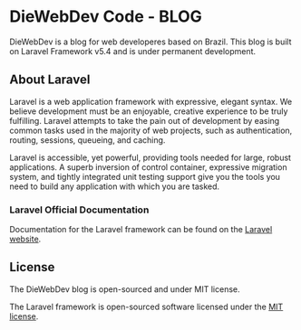 # DieWebDev Code - BLOG

DieWebDev is a blog for web developeres based on Brazil. This blog is built on Laravel Framework v5.4 and is under permanent development.

## About Laravel
Laravel is a web application framework with expressive, elegant syntax. We believe development must be an enjoyable, creative experience to be truly fulfilling. Laravel attempts to take the pain out of development by easing common tasks used in the majority of web projects, such as authentication, routing, sessions, queueing, and caching.

Laravel is accessible, yet powerful, providing tools needed for large, robust applications. A superb inversion of control container, expressive migration system, and tightly integrated unit testing support give you the tools you need to build any application with which you are tasked.

### Laravel Official Documentation

Documentation for the Laravel framework can be found on the [Laravel website](http://laravel.com/docs).

## License
The DieWebDev blog is open-sourced and under MIT license.

The Laravel framework is open-sourced software licensed under the [MIT license](http://opensource.org/licenses/MIT).
